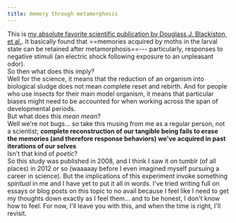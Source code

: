 ```yaml
---
title: memory through metamorphosis
---
```


This is [my absolute favorite scientific publication by Douglass J. Blackiston, et al.](https://journals.plos.org/plosone/article?id=10.1371/journal.pone.0001736). It basically found that ==memories acquired by moths in the larval state can be retained after metamorphosis==--- particularly, responses to negative stimuli (an electric shock following exposure to an unpleasant odor). <br>
So then what does this imply? <br>
Well for the science, it means that the reduction of an organism into biological sludge does not mean complete reset and rebirth. And for people who use insects for their main model organism, it means that particular biases might need to be accounted for when working across the span of developmental periods. <br>
But what does this *mean mean*? <br>
Well we're not bugs... so take this musing from me as a regular person, not a scientist; **complete reconstruction of our tangible being fails to erase the memories (and therefore response behaviors) we've acquired in past iterations of our selves** <br>
Isn't that kind of *poetic*? <br>
So this study was published in 2008, and I think I saw it on tumblr (of all places) in 2012 or so (waaaaay before I even imagined myself pursuing a career in science). But the implications of this experiment invoke something *spiritual* in me and I have yet to put it all in words. I've tried writing full on essays or blog posts on this topic to no avail because I feel like I need to get my thoughts down exactly as I feel them... and to be honest, I don't know how to feel. For now, I'll leave you with this, and when the time is right, I'll revisit. 
